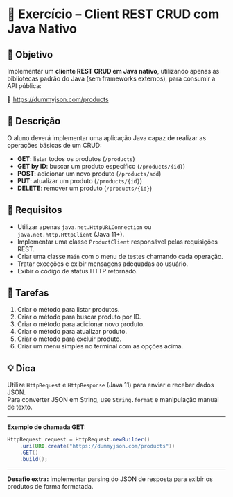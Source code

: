 # 🧩 Exercício – Client REST CRUD com Java Nativo

## 🎯 Objetivo
Implementar um **cliente REST CRUD em Java nativo**, utilizando apenas as bibliotecas padrão do Java (sem frameworks externos), para consumir a API pública:

🔗 https://dummyjson.com/products

## 🧠 Descrição
O aluno deverá implementar uma aplicação Java capaz de realizar as operações básicas de um CRUD:

- **GET**: listar todos os produtos (`/products`)
- **GET by ID**: buscar um produto específico (`/products/{id}`)
- **POST**: adicionar um novo produto (`/products/add`)
- **PUT**: atualizar um produto (`/products/{id}`)
- **DELETE**: remover um produto (`/products/{id}`)

## 🧱 Requisitos
- Utilizar apenas `java.net.HttpURLConnection` ou `java.net.http.HttpClient` (Java 11+).
- Implementar uma classe `ProductClient` responsável pelas requisições REST.
- Criar uma classe `Main` com o menu de testes chamando cada operação.
- Tratar exceções e exibir mensagens adequadas ao usuário.
- Exibir o código de status HTTP retornado.

## 🚀 Tarefas
1. Criar o método para listar produtos.
2. Criar o método para buscar produto por ID.
3. Criar o método para adicionar novo produto.
4. Criar o método para atualizar produto.
5. Criar o método para excluir produto.
6. Criar um menu simples no terminal com as opções acima.

## 💡 Dica
Utilize `HttpRequest` e `HttpResponse` (Java 11) para enviar e receber dados JSON.  
Para converter JSON em String, use `String.format` e manipulação manual de texto.

---
**Exemplo de chamada GET:**

```java
HttpRequest request = HttpRequest.newBuilder()
    .uri(URI.create("https://dummyjson.com/products"))
    .GET()
    .build();
```

---
**Desafio extra:** implementar parsing do JSON de resposta para exibir os produtos de forma formatada.
